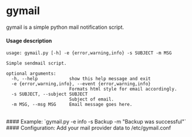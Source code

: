 gymail
======

gymail is a simple python mail notification script.
<br>
#### Usage description

``` 
usage: gymail.py [-h] -e {error,warning,info} -s SUBJECT -m MSG

Simple sendmail script.

optional arguments:
  -h, --help            show this help message and exit
  -e {error,warning,info}, --event {error,warning,info}
                        Formats html style for email accordingly.
  -s SUBJECT, --subject SUBJECT
                        Subject of email.
  -m MSG, --msg MSG     Email message goes here.
  ```
  <br>
  #### Example:
  `gymail.py -e info -s Backup -m "Backup was successful"`
  <br>
  #### Configuration:
  Add your mail provider data to /etc/gymail.conf 

